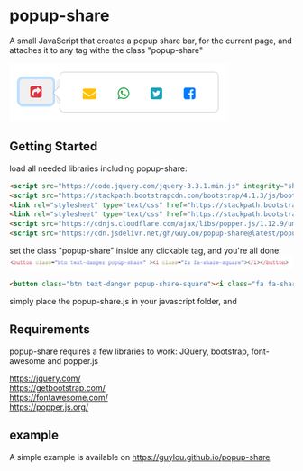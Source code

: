 # popup-share
A small JavaScript that creates a popup share bar, for the current page, and attaches it to any tag withe the class "popup-share"

<img src="example.png">

## Getting Started

load all needed libraries including popup-share:
```html
<script src="https://code.jquery.com/jquery-3.3.1.min.js" integrity="sha256-FgpCb/KJQlLNfOu91ta32o/NMZxltwRo8QtmkMRdAu8=" crossorigin="anonymous"></script>
<script src="https://stackpath.bootstrapcdn.com/bootstrap/4.1.3/js/bootstrap.min.js"></script>
<link rel="stylesheet" type="text/css" href="https://stackpath.bootstrapcdn.com/bootstrap/4.1.3/css/bootstrap.min.css">
<link rel="stylesheet" type="text/css" href="https://stackpath.bootstrapcdn.com/font-awesome/4.7.0/css/font-awesome.min.css">
<script src="https://cdnjs.cloudflare.com/ajax/libs/popper.js/1.12.9/umd/popper.min.js" integrity="sha384-ApNbgh9B+Y1QKtv3Rn7W3mgPxhU9K/ScQsAP7hUibX39j7fakFPskvXusvfa0b4Q" crossorigin="anonymous"></script>
<script src="https://cdn.jsdelivr.net/gh/GuyLou/popup-share@latest/popup-share.js"></script>
```

set the class "popup-share" inside any clickable tag, and you're all done:
<img src="neededcode.png">
```html
<button class="btn text-danger popup-share-square"><i class="fa fa-share"></i></button>
```

simply place the popup-share.js in your javascript folder, and 

## Requirements

popup-share requires a few libraries to work:
JQuery, bootstrap, font-awesome and popper.js

https://jquery.com/  
https://getbootstrap.com/  
https://fontawesome.com/  
https://popper.js.org/  


## example

A simple example is available on https://guylou.github.io/popup-share

